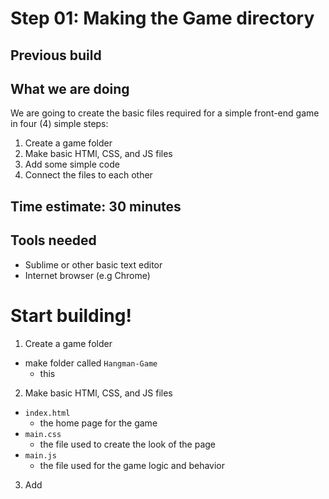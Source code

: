 # Step 01: Making the Game directory

## Previous build

## What we are doing
We are going to create the basic files required for a simple front-end game in four (4) simple steps:

1. Create a game folder
2. Make basic HTMl, CSS, and JS files
3. Add some simple code
4. Connect the files to each other

## Time estimate:  30 minutes

## Tools needed
- Sublime or other basic text editor
- Internet browser (e.g Chrome)

# Start building!

1. Create a game folder
- make folder called `Hangman-Game`
	* this


2. Make basic HTMl, CSS, and JS files
- `index.html`
	- the home page for the game
- `main.css`
	- the file used to create the look of the page
- `main.js`
	- the file used for the game logic and behavior

3. Add
